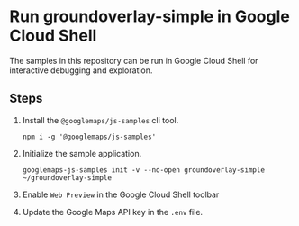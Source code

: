 # Run groundoverlay-simple in Google Cloud Shell

The samples in this repository can be run in Google Cloud Shell for interactive debugging and exploration.

## Steps

1. Install the `@googlemaps/js-samples` cli tool.

    ```
    npm i -g '@googlemaps/js-samples'
    ```
1. Initialize the sample application. 
    ```
    googlemaps-js-samples init -v --no-open groundoverlay-simple ~/groundoverlay-simple
    ```
1. Enable `Web Preview` in the Google Cloud Shell toolbar
1. Update the Google Maps API key in the `.env` file.

